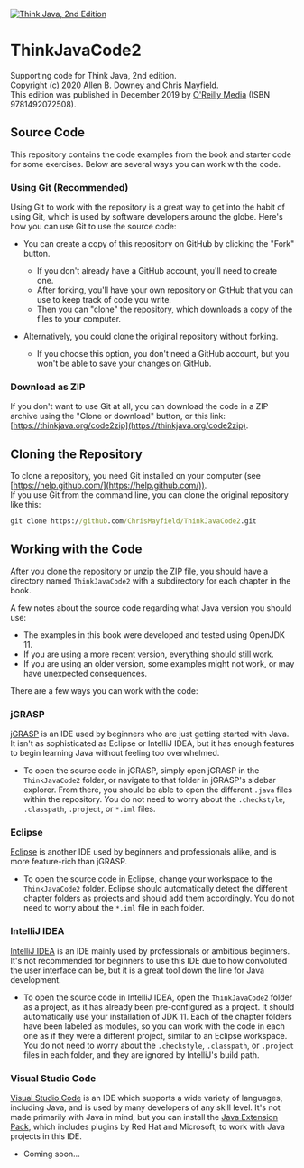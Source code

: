 [![Think Java, 2nd Edition](https://greenteapress.com/wp/wp-content/uploads/2020/06/think_java_covr_large-229x300.png)](https://greenteapress.com/wp/think-java-2e/)

# ThinkJavaCode2

Supporting code for Think Java, 2nd edition.  
Copyright (c) 2020 Allen B. Downey and Chris Mayfield.  
This edition was published in December 2019 by [O'Reilly Media](https://www.oreilly.com/library/view/think-java-2nd/9781492072492/) (ISBN 9781492072508).

## Source Code

This repository contains the code examples from the book and starter code for some exercises. Below are several ways you can work with the code.

### Using Git (Recommended)

Using Git to work with the repository is a great way to get into the habit of using Git, which is used by software developers around the globe. Here's how you can use Git to use the source code:

- You can create a copy of this repository on GitHub by clicking the "Fork" button.
  - If you don't already have a GitHub account, you'll need to create one.
  - After forking, you'll have your own repository on GitHub that you can use to keep track of code you write.
  - Then you can "clone" the repository, which downloads a copy of the files to your computer.

- Alternatively, you could clone the original repository without forking.
  - If you choose this option, you don't need a GitHub account, but you won't be able to save your changes on GitHub.

### Download as ZIP

If you don't want to use Git at all, you can download the code in a ZIP archive using the "Clone or download" button, or this link: [https://thinkjava.org/code2zip](https://thinkjava.org/code2zip).

## Cloning the Repository

To clone a repository, you need Git installed on your computer (see [https://help.github.com/](https://help.github.com/)).  
If you use Git from the command line, you can clone the original repository like this:

```cmd
git clone https://github.com/ChrisMayfield/ThinkJavaCode2.git
```

## Working with the Code

After you clone the repository or unzip the ZIP file, you should have a directory named `ThinkJavaCode2` with a subdirectory for each chapter in the book.

A few notes about the source code regarding what Java version you should use:

- The examples in this book were developed and tested using OpenJDK 11.
- If you are using a more recent version, everything should still work.
- If you are using an older version, some examples might not work, or may have unexpected consequences.

There are a few ways you can work with the code:

### jGRASP

[jGRASP](https://www.jgrasp.org/) is an IDE used by beginners who are just getting started with Java. It isn't as sophisticated as Eclipse or IntelliJ IDEA, but it has enough features to begin learning Java without feeling too overwhelmed.

- To open the source code in jGRASP, simply open jGRASP in the `ThinkJavaCode2` folder, or navigate to that folder in jGRASP's sidebar explorer. From there, you should be able to open the different `.java` files within the repository. You do not need to worry about the `.checkstyle`, `.classpath`, `.project`, or `*.iml` files.

### Eclipse

[Eclipse](https://www.eclipse.org/) is another IDE used by beginners and professionals alike, and is more feature-rich than jGRASP.

- To open the source code in Eclipse, change your workspace to the `ThinkJavaCode2` folder. Eclipse should automatically detect the different chapter folders as projects and should add them accordingly. You do not need to worry about the `*.iml` file in each folder.

### IntelliJ IDEA

[IntelliJ IDEA](https://www.jetbrains.com/idea/) is an IDE mainly used by professionals or ambitious beginners. It's not recommended for beginners to use this IDE due to how convoluted the user interface can be, but it is a great tool down the line for Java development.

- To open the source code in IntelliJ IDEA, open the `ThinkJavaCode2` folder as a project, as it has already been pre-configured as a project. It should automatically use your installation of JDK 11. Each of the chapter folders have been labeled as modules, so you can work with the code in each one as if they were a different project, similar to an Eclipse workspace. You do not need to worry about the `.checkstyle`, `.classpath`, or `.project` files in each folder, and they are ignored by IntelliJ's build path.

### Visual Studio Code

[Visual Studio Code](https://code.visualstudio.com/) is an IDE which supports a wide variety of languages, including Java, and is used by many developers of any skill level. It's not made primarily with Java in mind, but you can install the [Java Extension Pack](https://marketplace.visualstudio.com/items?itemName=vscjava.vscode-java-pack), which includes plugins by Red Hat and Microsoft, to work with Java projects in this IDE.

- Coming soon...
